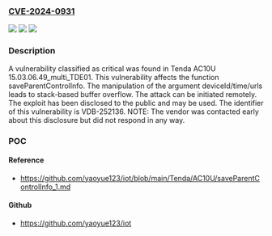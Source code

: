 ### [CVE-2024-0931](https://cve.mitre.org/cgi-bin/cvename.cgi?name=CVE-2024-0931)
![](https://img.shields.io/static/v1?label=Product&message=AC10U&color=blue)
![](https://img.shields.io/static/v1?label=Version&message=%3D%2015.03.06.49_multi_TDE01%20&color=brighgreen)
![](https://img.shields.io/static/v1?label=Vulnerability&message=CWE-121%20Stack-based%20Buffer%20Overflow&color=brighgreen)

### Description

A vulnerability classified as critical was found in Tenda AC10U 15.03.06.49_multi_TDE01. This vulnerability affects the function saveParentControlInfo. The manipulation of the argument deviceId/time/urls leads to stack-based buffer overflow. The attack can be initiated remotely. The exploit has been disclosed to the public and may be used. The identifier of this vulnerability is VDB-252136. NOTE: The vendor was contacted early about this disclosure but did not respond in any way.

### POC

#### Reference
- https://github.com/yaoyue123/iot/blob/main/Tenda/AC10U/saveParentControlInfo_1.md

#### Github
- https://github.com/yaoyue123/iot

